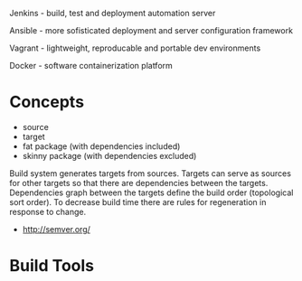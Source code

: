 Jenkins - build, test and deployment automation server

Ansible - more sofisticated deployment and server configuration framework

Vagrant - lightweight, reproducable and portable dev environments

Docker - software containerization platform

# Concepts
- source
- target
- fat package (with dependencies included)
- skinny package (with dependencies excluded)

Build system generates targets from sources.
Targets can serve as sources for other targets so that there are dependencies between the targets.
Dependencies graph between the targets define the build order (topological sort order).
To decrease build time there are rules for regeneration in response to change.

- http://semver.org/

# Build Tools
